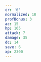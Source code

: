 ```yaml
---
cr: '6'
normalized: 10
profBonus: 3
ac: 15
hp: 105
attack: 7
damage: 35
dc: 14
save: 6
xp: 2300
---
```

